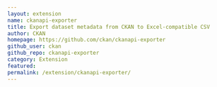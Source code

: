 ```yaml
---
layout: extension
name: ckanapi-exporter
title: Export dataset metadata from CKAN to Excel-compatible CSV
author: CKAN
homepage: https://github.com/ckan/ckanapi-exporter
github_user: ckan
github_repo: ckanapi-exporter
category: Extension
featured: 
permalink: /extension/ckanapi-exporter/
---
```



<Error getting README>
